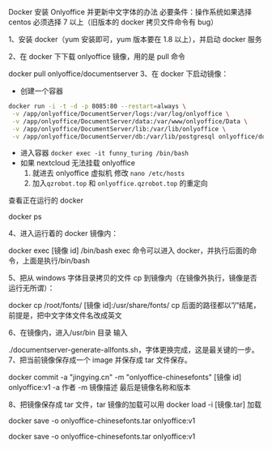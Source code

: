 Docker 安装 Onlyoffice 并更新中文字体的办法
必要条件：操作系统如果选择 centos 必须选择 7 以上（旧版本的 docker 拷贝文件命令有 bug）

1、安装 docker（yum 安装即可，yum 版本要在 1.8 以上），并启动 docker 服务

2、在 docker 下下载 onlyoffice 镜像，用的是 pull 命令

docker pull onlyoffice/documentserver
3、在 docker 下启动镜像：

- 创建一个容器

```sh
docker run -i -t -d -p 8085:80 --restart=always \
 -v /app/onlyoffice/DocumentServer/logs:/var/log/onlyoffice \
 -v /app/onlyoffice/DocumentServer/data:/var/www/onlyoffice/Data \
 -v /app/onlyoffice/DocumentServer/lib:/var/lib/onlyoffice \
 -v /app/onlyoffice/DocumentServer/db:/var/lib/postgresql onlyoffice/documentserver
```

- 进入容器 `docker exec -it funny_turing /bin/bash`
- 如果 nextcloud 无法挂载 onlyoffice
  1. 就进去 onlyoffice 虚拟机 修改 `nano /etc/hosts`
  2. 加入`qzrobot.top` 和 `onlyoffice.qzrobot.top` 的重定向

查看正在运行的 docker

docker ps

4、进入运行着的 docker 镜像内：

docker exec [镜像 id] /bin/bash
exec 命令可以进入 docker，并执行后面的命令，上面是执行/bin/bash

5、把从 windows 字体目录拷贝的文件 cp 到镜像内（在镜像外执行，镜像是否运行无所谓）：

docker cp /root/fonts/ [镜像 id]:/usr/share/fonts/
cp 后面的路径都以”/”结尾，前提是，把中文字体文件名改成英文

6、在镜像内，进入/usr/bin 目录 输入

./documentserver-generate-allfonts.sh，字体更换完成，这是最关键的一步。
7、把当前镜像保存成一个 image 并保存成 tar 文件保存。

docker commit -a "jingying.cn" -m "onlyoffice-chinesefonts" [镜像 id] onlyoffice:v1
-a 作者 -m 镜像描述 最后是镜像名称和版本

8、把镜像保存成 tar 文件，tar 镜像的加载可以用 docker load -i [镜像.tar] 加载

docker save -o onlyoffice-chinesefonts.tar onlyoffice:v1

docker save -o onlyoffice-chinesefonts.tar onlyoffice:v1

